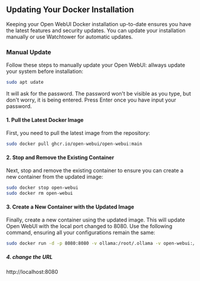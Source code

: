 ## Updating Your Docker Installation

Keeping your Open WebUI Docker installation up-to-date ensures you have the latest features and security updates. You can update your installation manually or use Watchtower for automatic updates.

### Manual Update

Follow these steps to manually update your Open WebUI:
allways update your system before installation: 

```bash
sudo apt udate
```
It will ask for the password. The password won't be visible as you type, but don't worry, it is being entered. Press Enter once you have input your password.

#### 1. Pull the Latest Docker Image

First, you need to pull the latest image from the repository:

```bash
sudo docker pull ghcr.io/open-webui/open-webui:main
```

#### 2. Stop and Remove the Existing Container

Next, stop and remove the existing container to ensure you can create a new container from the updated image:

```bash
sudo docker stop open-webui
sudo docker rm open-webui
```

#### 3. Create a New Container with the Updated Image

Finally, create a new container using the updated image. This will update Open WebUI with the local port changed to 8080. Use the following command, ensuring all your configurations remain the same:
```bash
sudo docker run -d -p 8080:8080 -v ollama:/root/.ollama -v open-webui:/app/backend/data --name open-webui --restart always ghcr.io/open-webui/open-webui:ollama
```

##### 4. change the URL

http://localhost:8080
